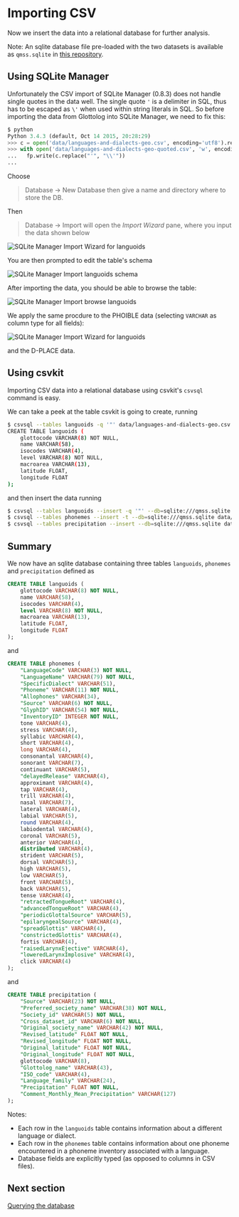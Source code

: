 # Importing CSV

Now we insert the data into a relational database for further analysis.

Note: An sqlite database file pre-loaded with the two datasets is available as `qmss.sqlite`
in [this repository](data/).

## Using SQLite Manager

Unfortunately the CSV import of SQLite Manager (0.8.3) does not handle single quotes in the
data well. The single quote `'` is a delimiter in SQL, thus has to be escaped as `\'` when
used within string literals in SQL. So before importing the data from Glottolog into SQLite Manager,
we need to fix this:

```python
$ python
Python 3.4.3 (default, Oct 14 2015, 20:28:29)
>>> c = open('data/languages-and-dialects-geo.csv', encoding='utf8').read()
>>> with open('data/languages-and-dialects-geo-quoted.csv', 'w', encoding='utf8') as fp:
...   fp.write(c.replace("'", "\\'"))
... 
```

Choose
> Database -> New Database 
then give a name and directory where to store the DB.

Then
> Database -> Import
will open the *Import Wizard* pane, where you input the data shown below

![SQLite Manager Import Wizard for languoids](images/sqlitemanager-qmss-import-languoids.png)

You are then prompted to edit the table's schema

![SQLite Manager Import languoids schema](images/sqlitemanager-qmss-languoids-schema.png)

After importing the data, you should be able to browse the table:

![SQLite Manager Import browse languoids](images/sqlitemanager-qmss-languoids-browse.png)

We apply the same procdure to the PHOIBLE data (selecting `VARCHAR` as column type for all fields):

![SQLite Manager Import Wizard for languoids](images/sqlitemanager-qmss-phonemes-import.png)

and the D-PLACE data.


## Using csvkit

Importing CSV data into a relational database using csvkit's `csvsql` command is easy.

We can take a peek at the table csvkit is going to create, running

```bash
$ csvsql --tables languoids -q '"' data/languages-and-dialects-geo.csv
CREATE TABLE languoids (
	glottocode VARCHAR(8) NOT NULL, 
	name VARCHAR(58), 
	isocodes VARCHAR(4), 
	level VARCHAR(8) NOT NULL, 
	macroarea VARCHAR(13), 
	latitude FLOAT, 
	longitude FLOAT
);
```

and then insert the data running

```bash
$ csvsql --tables languoids --insert -q '"' --db=sqlite:///qmss.sqlite data/languages-and-dialects-geo.csv
$ csvsql --tables phonemes --insert -t --db=sqlite:///qmss.sqlite data/phoible-by-phoneme.tsv 
$ csvsql --tables precipitation --insert --db=sqlite:///qmss.sqlite data/dplace-societies-2016-4-19-clean.csv
```


## Summary

We now have an sqlite database containing three tables `languoids`, `phonemes` and `precipitation` defined as

```sql
CREATE TABLE languoids (
	glottocode VARCHAR(8) NOT NULL, 
	name VARCHAR(58), 
	isocodes VARCHAR(4), 
	level VARCHAR(8) NOT NULL, 
	macroarea VARCHAR(13), 
	latitude FLOAT, 
	longitude FLOAT
);
```

and 

```sql
CREATE TABLE phonemes (
	"LanguageCode" VARCHAR(3) NOT NULL, 
	"LanguageName" VARCHAR(79) NOT NULL, 
	"SpecificDialect" VARCHAR(51), 
	"Phoneme" VARCHAR(11) NOT NULL, 
	"Allophones" VARCHAR(34), 
	"Source" VARCHAR(6) NOT NULL, 
	"GlyphID" VARCHAR(54) NOT NULL, 
	"InventoryID" INTEGER NOT NULL, 
	tone VARCHAR(4), 
	stress VARCHAR(4), 
	syllabic VARCHAR(4), 
	short VARCHAR(4), 
	long VARCHAR(4), 
	consonantal VARCHAR(4), 
	sonorant VARCHAR(7), 
	continuant VARCHAR(5), 
	"delayedRelease" VARCHAR(4), 
	approximant VARCHAR(4), 
	tap VARCHAR(4), 
	trill VARCHAR(4), 
	nasal VARCHAR(7), 
	lateral VARCHAR(4), 
	labial VARCHAR(5), 
	round VARCHAR(4), 
	labiodental VARCHAR(4), 
	coronal VARCHAR(5), 
	anterior VARCHAR(4), 
	distributed VARCHAR(4), 
	strident VARCHAR(5), 
	dorsal VARCHAR(5), 
	high VARCHAR(5), 
	low VARCHAR(5), 
	front VARCHAR(5), 
	back VARCHAR(5), 
	tense VARCHAR(4), 
	"retractedTongueRoot" VARCHAR(4), 
	"advancedTongueRoot" VARCHAR(4), 
	"periodicGlottalSource" VARCHAR(5), 
	"epilaryngealSource" VARCHAR(4), 
	"spreadGlottis" VARCHAR(4), 
	"constrictedGlottis" VARCHAR(4), 
	fortis VARCHAR(4), 
	"raisedLarynxEjective" VARCHAR(4), 
	"loweredLarynxImplosive" VARCHAR(4), 
	click VARCHAR(4)
);
```

and 

```sql
CREATE TABLE precipitation (
	"Source" VARCHAR(23) NOT NULL, 
	"Preferred_society_name" VARCHAR(38) NOT NULL, 
	"Society_id" VARCHAR(5) NOT NULL, 
	"Cross_dataset_id" VARCHAR(6) NOT NULL, 
	"Original_society_name" VARCHAR(42) NOT NULL, 
	"Revised_latitude" FLOAT NOT NULL, 
	"Revised_longitude" FLOAT NOT NULL, 
	"Original_latitude" FLOAT NOT NULL, 
	"Original_longitude" FLOAT NOT NULL, 
	glottocode VARCHAR(8), 
	"Glottolog_name" VARCHAR(43), 
	"ISO_code" VARCHAR(4), 
	"Language_family" VARCHAR(24), 
	"Precipitation" FLOAT NOT NULL, 
	"Comment_Monthly_Mean_Precipitation" VARCHAR(127)
);
```

Notes:
- Each row in the `languoids` table contains information about a different language or dialect.
- Each row in the `phonemes` table contains information about one phoneme encountered in a phoneme
  inventory associated with a language.
- Database fields are explicitly typed (as opposed to columns in CSV files).


## Next section

[Querying the database](04-querying.md)
